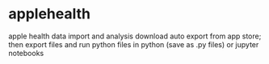 # applehealth
apple health data import and analysis
download auto export from app store; then export files and run python files in python (save as .py files) or jupyter notebooks
